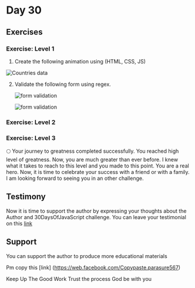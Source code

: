 # Day 30

## Exercises

### Exercise: Level 1

1. Create the following animation using (HTML, CSS, JS)

![Countries data](./../images/projects/dom_mini_project_countries_object_day_10.1.gif)

2. Validate the following form using regex.

   ![form validation](./../images/projects/dom_mini_project_form_validation_day_10.2.1.png)

   ![form validation](./../images/projects/dom_mini_project_form_validation_day_10.2.png)

### Exercise: Level 2

### Exercise: Level 3

🌕 Your journey to greatness completed successfully. You reached high level of greatness. Now, you are much greater than ever before. I knew what it takes to reach to this level and you made to this point. You are a real hero. Now, it is time to celebrate your success with a friend or with a family. I am looking forward to seeing you in an other challenge.

## Testimony

Now it is time to support the author by expressing your thoughts about the Author and 30DaysOfJavaScript challenge. You can leave your testimonial on this [link](https://testimonial-vdzd.onrender.com//)

## Support

You can support the author to produce more educational materials

Pm copy this [link] (https://web.facebook.com/Copypaste.parasure567)

Keep Up The Good Work
Trust the process God be with you